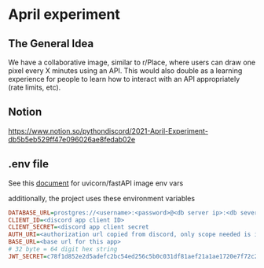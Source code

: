# April experiment

## The General Idea
We have a collaborative image, similar to r/Place, where users can draw one pixel every X minutes using an API. This would also double as a learning experience for people to learn how to interact with an API appropriately (rate limits, etc).

## Notion
https://www.notion.so/pythondiscord/2021-April-Experiment-db5b5eb529ff47e096026ae8fedab02e


## .env file
See this [document](https://github.com/tiangolo/uvicorn-gunicorn-fastapi-docker#environment-variables) for uvicorn/fastAPI image env vars

additionally, the project uses these environment variables
```ini
DATABASE_URL=prostgres://<username>:<password>@<db server ip>:<db sever port>/<db name>
CLIENT_ID=<discord app client ID>
CLIENT_SECRET=<discord app client secret
AUTH_URI=<authorization url copied from discord, only scope needed is identify>
BASE_URL=<base url for this app>
# 32 byte = 64 digit hex string
JWT_SECRET=c78f1d852e2d5adefc2bc54ed256c5b0c031df81aef21a1ae1720e7f72c2d396
```
